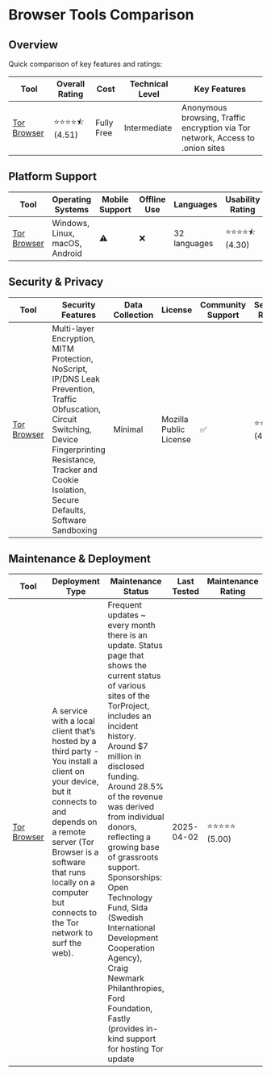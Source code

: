 # Browser Tools Comparison
## Overview
Quick comparison of key features and ratings:

| Tool | Overall Rating | Cost | Technical Level | Key Features |
|------|----------------|------|-----------------|--------------|
| [Tor Browser](https://www.torproject.org/) | ⭐⭐⭐⭐⯪ (4.51) | Fully Free | Intermediate | Anonymous browsing, Traffic encryption via Tor network, Access to .onion sites |

## Platform Support
| Tool | Operating Systems | Mobile Support | Offline Use | Languages | Usability Rating |
|------|------------------|----------------|--------------|-----------|------------------|
| [Tor Browser](https://www.torproject.org/) | Windows, Linux, macOS, Android | ⚠️ | ❌ | 32 languages | ⭐⭐⭐⭐⯪ (4.30) |

## Security & Privacy
| Tool | Security Features | Data Collection | License | Community Support | Security Rating |
|------|-------------------|-----------------|----------|------------------|----------------|
| [Tor Browser](https://www.torproject.org/) | Multi-layer Encryption, MITM Protection, NoScript, IP/DNS Leak Prevention, Traffic Obfuscation, Circuit Switching, Device Fingerprinting Resistance, Tracker and Cookie Isolation, Secure Defaults, Software Sandboxing | Minimal | Mozilla Public License | ✅ | ⭐⭐⭐⭐⯪ (4.60) |

## Maintenance & Deployment
| Tool | Deployment Type | Maintenance Status | Last Tested | Maintenance Rating |
|------|----------------|-------------------|-------------|-------------------|
| [Tor Browser](https://www.torproject.org/) | A service with a local client that’s hosted by a third party - You install a client on your device, but it connects to and depends on a remote server (Tor Browser is a software that runs locally on a computer but connects to the Tor network to surf the web). | Frequent updates ~ every month there is an update. Status page that shows the current status of various sites of the TorProject, includes an incident history. Around $7 million in disclosed funding. Around 28.5% of the revenue was derived from individual donors, reflecting a growing base of grassroots support. Sponsorships: Open Technology Fund, Sida (Swedish International Development Cooperation Agency), Craig Newmark Philanthropies, Ford Foundation, Fastly (provides in-kind support for hosting Tor update | 2025-04-02 | ⭐⭐⭐⭐⭐ (5.00) |
